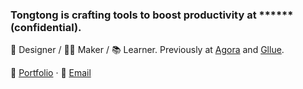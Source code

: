 ### Tongtong is crafting tools to boost productivity at ******(confidential).

🎨 Designer / 🙌🏻 Maker / 📚 Learner. Previously at [Agora](https://www.agora.io/) and [Gllue](http://gllue.com/). 

📂 [Portfolio](https://tongtonglu.site/) · 📧 [Email](mailto:lutongtongchina@gmail.com)
